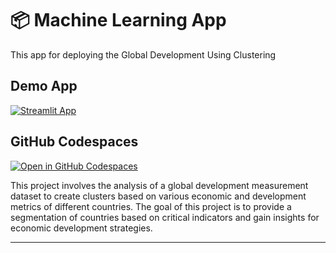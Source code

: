 # 📦 Machine Learning App 
This app for deploying the Global Development Using Clustering

## Demo App

[![Streamlit App](https://static.streamlit.io/badges/streamlit_badge_black_white.svg)](https://cluster-deploy.streamlit.app/)

## GitHub Codespaces

[![Open in GitHub Codespaces](https://github.com/codespaces/badge.svg)](https://codespaces.new/streamlit/app-starter-kit?quickstart=1)

This project involves the analysis of a global development measurement dataset to create clusters based on various economic and development metrics of different countries. The goal of this project is to provide a segmentation of countries based on critical indicators and gain insights for economic development strategies.

------------------------------------------------------------------------------------------------------------------------------------------------------------------


